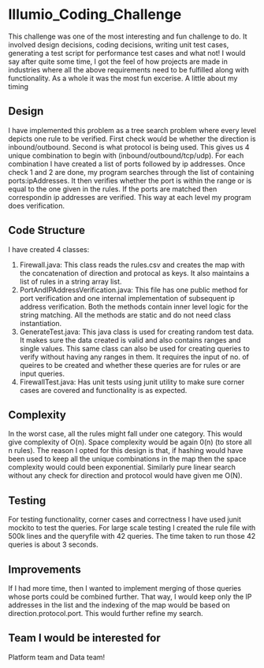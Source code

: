 # Illumio_Coding_Challenge

This challenge was one of the most interesting and fun challenge to do. It involved design decisions, coding decisions, writing unit test cases, generating a test script for performance test cases and what not! I would say after quite some time, I got the feel of how projects are made in industries where all the above requirements need to be fulfilled along with functionality. As a whole it was the most fun excerise. A little about my timing 

 ## Design
I have implemented this problem as a tree search problem where every level depicts one rule to be verified. First check would be whether the direction is inbound/outbound. Second is what protocol is being used. This gives us 4 unique combination to begin with (inbound/outbound/tcp/udp). For each combination I have created a list of ports followed by ip addresses.
Once check 1 and 2 are done, my program searches through the list of containing ports:ipAddresses. It then verifies whether the port is within the range or is equal to the one given in the rules. If the ports are matched then correspondin ip addresses are verified. This way at each level my program does verification.

## Code Structure
I have created 4 classes:
1. Firewall.java: This class reads the rules.csv and creates the map with the concatenation of direction and protocal as keys. It also maintains a list of rules in a string array list.
2. PortAndIPAddressVerification.java: This file has one public method for port verification and one internal implementation of subsequent ip address verification. Both the methods contain inner level logic for the string matching. All the methods are static and do not need class instantiation.
3. GenerateTest.java: This java class is used for creating random test data. It makes sure the data created is valid and also contains ranges and single values. This same class can also be used for creating queries to verify without having any ranges in them. It requires the input of no. of queires to be created and whether these queries are for rules or are input queries.
4. FirewallTest.java: Has unit tests using junit utility to make sure corner cases are covered and functionality is as expected.

## Complexity
In the worst case, all the rules might fall under one category. This would give complexity of O(n). Space complexity would be again 0(n) (to store all n rules). The reason I opted for this design is that, if hashing would have been used to keep all the unique combinations in the map then the space complexity would could been exponential. Similarly pure linear search without any check for direction and protocol would have given me O(N).

## Testing
For testing functionality, corner cases and correctness I have used junit mockito to test the queries. For large scale testing I created the rule file with 500k lines and the queryfile with 42 queries. The time taken to run those 42 queries is about 3 seconds.

## Improvements
If I had more time, then I wanted to implement merging of those queries whose ports could be combined further. That way, I would keep only the IP addresses in the list and the indexing of the map would be based on direction.protocol.port. This would further refine my search.

## Team I would be interested for
Platform team and Data team!
